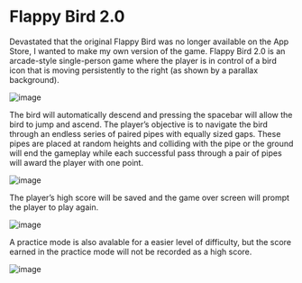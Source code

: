 # Flappy Bird 2.0

Devastated that the original Flappy Bird was no longer available on the App Store, I wanted to make my own version of the game. Flappy Bird 2.0 is an arcade-style single-person game where the player is in control of a bird icon that is moving persistently to the right (as shown by a parallax background). 

![image](https://user-images.githubusercontent.com/86501703/149440227-e69d5cf2-c1c3-4785-bd39-5507cb251ed6.png)


The bird will automatically descend and pressing the spacebar will allow the bird to jump and ascend. The player’s objective is to navigate the bird through an endless series of paired pipes with equally sized gaps. These pipes are placed at random heights and colliding with the pipe or the ground will end the gameplay while each successful pass through a pair of pipes will award the player with one point. 

![image](https://user-images.githubusercontent.com/86501703/149440541-8b267cd0-12cb-45e0-acc7-f43688c5a05d.png)


The player’s high score will be saved and the game over screen will prompt the player to play again. 

![image](https://user-images.githubusercontent.com/86501703/149440688-b7743878-44eb-46b2-9707-6b9a6e62658d.png)


A practice mode is also avalable for a easier level of difficulty, but the score earned in the practice mode will not be recorded as a high score.

![image](https://user-images.githubusercontent.com/86501703/149440746-a6149caa-d4ae-4cd0-8517-19d75d9b9f0c.png)
